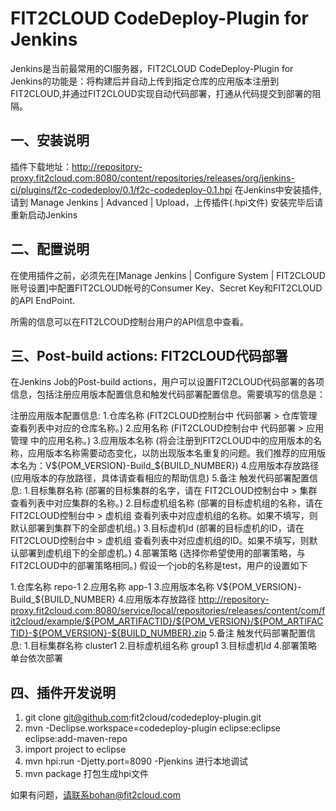 FIT2CLOUD CodeDeploy-Plugin for Jenkins
====================

Jenkins是当前最常用的CI服务器，FIT2CLOUD CodeDeploy-Plugin for Jenkins的功能是：将构建后并自动上传到指定仓库的应用版本注册到FIT2CLOUD,并通过FIT2CLOUD实现自动代码部署，打通从代码提交到部署的阻隔。

一、安装说明
-------------------------

插件下载地址：http://repository-proxy.fit2cloud.com:8080/content/repositories/releases/org/jenkins-ci/plugins/f2c-codedeploy/0.1/f2c-codedeploy-0.1.hpi
在Jenkins中安装插件, 请到 Manage Jenkins | Advanced | Upload，上传插件(.hpi文件)
安装完毕后请重新启动Jenkins

二、配置说明
-------------------------

在使用插件之前，必须先在[Manage Jenkins | Configure System | FIT2CLOUD账号设置]中配置FIT2CLOUD帐号的Consumer Key、Secret Key和FIT2CLOUD的API EndPoint.

所需的信息可以在FIT2LCOUD控制台用户的API信息中查看。


三、Post-build actions: FIT2CLOUD代码部署
-------------------------

在Jenkins Job的Post-build actions，用户可以设置FIT2CLOUD代码部署的各项信息，包括注册应用版本配置信息和触发代码部署配置信息。需要填写的信息是：

注册应用版本配置信息:
1.仓库名称 (FIT2CLOUD控制台中 代码部署 > 仓库管理 查看列表中对应的仓库名称。)
2.应用名称 (FIT2CLOUD控制台中 代码部署 > 应用管理 中的应用名称。)
3.应用版本名称 (将会注册到FIT2CLOUD中的应用版本的名称，应用版本名称需要动态变化，以防出现版本名重复的问题。我们推荐的应用版本名为：V${POM_VERSION}-Build_${BUILD_NUMBER})
4.应用版本存放路径 (应用版本的存放路径，具体请查看相应的帮助信息)
5.备注
触发代码部署配置信息:
1.目标集群名称 (部署的目标集群的名字，请在 FIT2CLOUD控制台中 > 集群 查看列表中对应集群的名称。)
2.目标虚机组名称 (部署的目标虚机组的名称，请在 FIT2CLOUD控制台中 > 虚机组 查看列表中对应虚机组的名称。如果不填写，则默认部署到集群下的全部虚机组。)
3.目标虚机Id (部署的目标虚机的ID，请在 FIT2CLOUD控制台中 > 虚机组 查看列表中对应虚机组的ID。如果不填写，则默认部署到虚机组下的全部虚机。)
4.部署策略 (选择你希望使用的部署策略，与FIT2CLOUD中的部署策略相同。)
假设一个job的名称是test，用户的设置如下

1.仓库名称 repo-1
2.应用名称 app-1
3.应用版本名称 V${POM_VERSION}-Build_${BUILD_NUMBER}
4.应用版本存放路径 http://repository-proxy.fit2cloud.com:8080/service/local/repositories/releases/content/com/fit2cloud/example/${POM_ARTIFACTID}/${POM_VERSION}/${POM_ARTIFACTID}-${POM_VERSION}-${BUILD_NUMBER}.zip
5.备注
触发代码部署配置信息:
1.目标集群名称 cluster1
2.目标虚机组名称 group1
3.目标虚机Id
4.部署策略 单台依次部署




四、插件开发说明
-------------------------

1. git clone git@github.com:fit2cloud/codedeploy-plugin.git
2. mvn -Declipse.workspace=codedeploy-plugin eclipse:eclipse eclipse:add-maven-repo
3. import project to eclipse
4. mvn hpi:run -Djetty.port=8090 -Pjenkins 进行本地调试
5. mvn package 打包生成hpi文件

如果有问题，请联系bohan@fit2cloud.com
